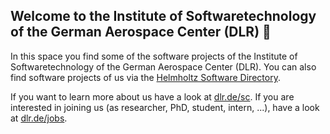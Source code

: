 ## Welcome to the Institute of Softwaretechnology of the German Aerospace Center (DLR) 👋

In this space you find some of the software projects of the Institute of Softwaretechnology of the German Aerospace Center (DLR). You can also find software projects of us via the [Helmholtz Software Directory](https://helmholtz.software/organisations/dlr?tab=software&order=is_featured). 

If you want to learn more about us have a look at [dlr.de/sc](https://www.dlr.de/sc/en). If you are interested in joining us (as researcher, PhD, student, intern, ...), have a look at [dlr.de/jobs](https://www.dlr.de/dlr/jobs/desktopdefault.aspx/tabid-10572/#Softwaretechnologie/S:304).

<!--

**Here are some ideas to get you started:**

🙋‍♀️ A short introduction - what is your organization all about?
🌈 Contribution guidelines - how can the community get involved?
👩‍💻 Useful resources - where can the community find your docs? Is there anything else the community should know?
🍿 Fun facts - what does your team eat for breakfast?
🧙 Remember, you can do mighty things with the power of [Markdown](https://docs.github.com/github/writing-on-github/getting-started-with-writing-and-formatting-on-github/basic-writing-and-formatting-syntax)
-->
